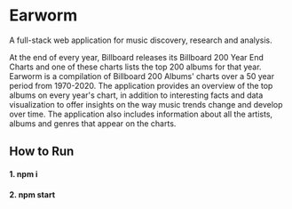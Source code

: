 # Earworm

A full-stack web application for music discovery, research and analysis.

At the end of every year, Billboard releases its Billboard 200 Year End Charts and one of these charts lists the top 200 albums for that year. Earworm is a compilation of Billboard 200 Albums' charts over a 50 year period from 1970-2020. The application provides an overview of the top albums on every year's chart, in addition to interesting facts and data visualization to offer insights on the way music trends change and develop over time. The application also includes information about all the artists, albums and genres that appear on the charts.

## How to Run
#### 1. npm i ####
#### 2. npm start ####
